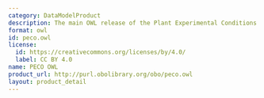 ```yaml
---
category: DataModelProduct
description: The main OWL release of the Plant Experimental Conditions Ontology.
format: owl
id: peco.owl
license:
  id: https://creativecommons.org/licenses/by/4.0/
  label: CC BY 4.0
name: PECO OWL
product_url: http://purl.obolibrary.org/obo/peco.owl
layout: product_detail
---
```

